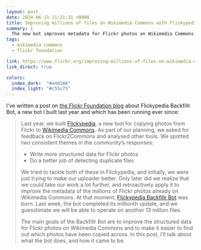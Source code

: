 ```yaml
---
layout: post
date: 2024-06-11 11:21:31 +0000
title: Improving millions of files on Wikimedia Commons with Flickypedia Backfillr Bot
summary: |
  The new bot improves metadata for Flickr photos on Wikimedia Commons, and makes it easier to find out which photos have been copied across.
tags:
  - wikimedia-commons
  - flickr foundation

link: https://www.flickr.org/improving-millions-of-files-on-wikimedia-commons-with-flickypedia-backfillr-bot/
link_direct: true

colors:
  index_dark:  "#e4d186"
  index_light: "#c55c75"
---
```

I've written a post on [the Flickr Foundation blog](https://www.flickr.org/improving-millions-of-files-on-wikimedia-commons-with-flickypedia-backfillr-bot/) about Flickypedia Backfillr Bot, a new bot I built last year and which has been running ever since:

> Last year, we built [Flickypedia], a new tool for copying photos from Flickr to [Wikimedia Commons]. As part of our planning, we asked for feedback on Flickr2Commons and analysed other tools. We spotted two consistent themes in the community’s responses:
>
> * Write more structured data for Flickr photos
> * Do a better job of detecting duplicate files
>
> We tried to tackle both of these in Flickypedia, and initially, we were just trying to make our uploader better. Only later did we realize that we could take our work a lot further, and retroactively apply it to improve the metadata of the millions of Flickr photos already on Wikimedia Commons. At that moment, [Flickypedia Backfillr Bot] was born. Last week, the bot completed its millionth update, and we guesstimate we will be able to operate on another 13 million files.
>
> The main goals of the Backfillr Bot are to improve the structured data for Flickr photos on Wikimedia Commons and to make it easier to find out which photos have been copied across. In this post, I’ll talk about what the bot does, and how it came to be.


[Flickypedia]: https://www.flickr.org/tools/flickypedia/
[Wikimedia Commons]: https://commons.wikimedia.org/wiki/Main_Page
[Flickypedia Backfillr Bot]: https://commons.wikimedia.org/wiki/User:FlickypediaBackfillrBot
